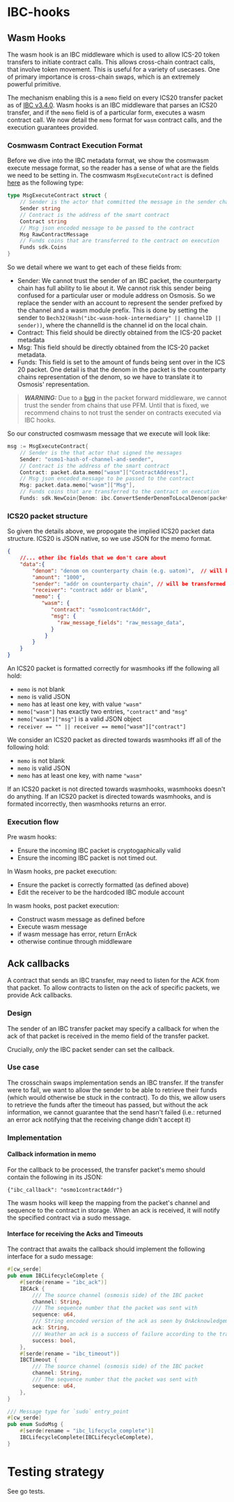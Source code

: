 # IBC-hooks

## Wasm Hooks

The wasm hook is an IBC middleware which is used to allow ICS-20 token transfers to initiate contract calls.
This allows cross-chain contract calls, that involve token movement. 
This is useful for a variety of usecases.
One of primary importance is cross-chain swaps, which is an extremely powerful primitive.

The mechanism enabling this is a `memo` field on every ICS20 transfer packet as of [IBC v3.4.0](https://medium.com/the-interchain-foundation/moving-beyond-simple-token-transfers-d42b2b1dc29b).
Wasm hooks is an IBC middleware that parses an ICS20 transfer, and if the `memo` field is of a particular form, executes a wasm contract call. We now detail the `memo` format for `wasm` contract calls, and the execution guarantees provided.

### Cosmwasm Contract Execution Format

Before we dive into the IBC metadata format, we show the cosmwasm execute message format, so the reader has a sense of what are the fields we need to be setting in.
The cosmwasm `MsgExecuteContract` is defined [here](https://github.com/CosmWasm/wasmd/blob/4fe2fbc8f322efdaf187e2e5c99ce32fd1df06f0/x/wasm/types/tx.pb.go#L340-L349
) as the following type:

```go
type MsgExecuteContract struct {
	// Sender is the actor that committed the message in the sender chain
	Sender string
	// Contract is the address of the smart contract
	Contract string
	// Msg json encoded message to be passed to the contract
	Msg RawContractMessage
	// Funds coins that are transferred to the contract on execution
	Funds sdk.Coins
}
```

So we detail where we want to get each of these fields from:

* Sender: We cannot trust the sender of an IBC packet, the counterparty chain has full ability to lie about it. 
We cannot risk this sender being confused for a particular user or module address on Osmosis.
So we replace the sender with an account to represent the sender prefixed by the channel and a wasm module prefix.
This is done by setting the sender to `Bech32(Hash("ibc-wasm-hook-intermediary" || channelID || sender))`, where the channelId is the channel id on the local chain. 
* Contract: This field should be directly obtained from the ICS-20 packet metadata
* Msg: This field should be directly obtained from the ICS-20 packet metadata.
* Funds: This field is set to the amount of funds being sent over in the ICS 20 packet. One detail is that the denom in the packet is the counterparty chains representation of the denom, so we have to translate it to Osmosis' representation.

> **_WARNING:_**  Due to a [bug](https://twitter.com/SCVSecurity/status/1682329758020022272) in the packet forward middleware, we cannot trust the sender from chains that use PFM. Until that is fixed, we recommend chains to not trust the sender on contracts executed via IBC hooks. 

So our constructed cosmwasm message that we execute will look like:

```go
msg := MsgExecuteContract{
	// Sender is the that actor that signed the messages
	Sender: "osmo1-hash-of-channel-and-sender",
	// Contract is the address of the smart contract
	Contract: packet.data.memo["wasm"]["ContractAddress"],
	// Msg json encoded message to be passed to the contract
	Msg: packet.data.memo["wasm"]["Msg"],
	// Funds coins that are transferred to the contract on execution
	Funds: sdk.NewCoin{Denom: ibc.ConvertSenderDenomToLocalDenom(packet.data.Denom), Amount: packet.data.Amount}
```

### ICS20 packet structure

So given the details above, we propogate the implied ICS20 packet data structure.
ICS20 is JSON native, so we use JSON for the memo format.

```json 
{
    //... other ibc fields that we don't care about
    "data":{
    	"denom": "denom on counterparty chain (e.g. uatom)",  // will be transformed to the local denom (ibc/...)
        "amount": "1000",
        "sender": "addr on counterparty chain", // will be transformed
        "receiver": "contract addr or blank",
    	"memo": {
           "wasm": {
              "contract": "osmo1contractAddr",
              "msg": {
                "raw_message_fields": "raw_message_data",
              }
            }
        }
    }
}
```

An ICS20 packet is formatted correctly for wasmhooks iff the following all hold:

* `memo` is not blank
* `memo` is valid JSON
* `memo` has at least one key, with value `"wasm"`
* `memo["wasm"]` has exactly two entries, `"contract"` and `"msg"`
* `memo["wasm"]["msg"]` is a valid JSON object
* `receiver == "" || receiver == memo["wasm"]["contract"]`

We consider an ICS20 packet as directed towards wasmhooks iff all of the following hold:

* `memo` is not blank
* `memo` is valid JSON
* `memo` has at least one key, with name `"wasm"`

If an ICS20 packet is not directed towards wasmhooks, wasmhooks doesn't do anything.
If an ICS20 packet is directed towards wasmhooks, and is formated incorrectly, then wasmhooks returns an error.

### Execution flow

Pre wasm hooks:

* Ensure the incoming IBC packet is cryptogaphically valid
* Ensure the incoming IBC packet is not timed out.

In Wasm hooks, pre packet execution:

* Ensure the packet is correctly formatted (as defined above)
* Edit the receiver to be the hardcoded IBC module account

In wasm hooks, post packet execution:

* Construct wasm message as defined before
* Execute wasm message
* if wasm message has error, return ErrAck
* otherwise continue through middleware

## Ack callbacks

A contract that sends an IBC transfer, may need to listen for the ACK from that packet. To allow
contracts to listen on the ack of specific packets, we provide Ack callbacks. 

### Design

The sender of an IBC transfer packet may specify a callback for when the ack of that packet is received in the memo 
field of the transfer packet. 

Crucially, _only_ the IBC packet sender can set the callback.

### Use case

The crosschain swaps implementation sends an IBC transfer. If the transfer were to fail, we want to allow the sender
to be able to retrieve their funds (which would otherwise be stuck in the contract). To do this, we allow users to 
retrieve the funds after the timeout has passed, but without the ack information, we cannot guarantee that the send 
hasn't failed (i.e.: returned an error ack notifying that the receiving change didn't accept it)

### Implementation

#### Callback information in memo

For the callback to be processed, the transfer packet's memo should contain the following in its JSON:

`{"ibc_callback": "osmo1contractAddr"}`

The wasm hooks will keep the mapping from the packet's channel and sequence to the contract in storage. When an ack is
received, it will notify the specified contract via a sudo message.

#### Interface for receiving the Acks and Timeouts

The contract that awaits the callback should implement the following interface for a sudo message:

```rust
#[cw_serde]
pub enum IBCLifecycleComplete {
    #[serde(rename = "ibc_ack")]
    IBCAck {
        /// The source channel (osmosis side) of the IBC packet
        channel: String,
        /// The sequence number that the packet was sent with
        sequence: u64,
        /// String encoded version of the ack as seen by OnAcknowledgementPacket(..)
        ack: String,
        /// Weather an ack is a success of failure according to the transfer spec
        success: bool,
    },
    #[serde(rename = "ibc_timeout")]
    IBCTimeout {
        /// The source channel (osmosis side) of the IBC packet
        channel: String,
        /// The sequence number that the packet was sent with
        sequence: u64,
    },
}

/// Message type for `sudo` entry_point
#[cw_serde]
pub enum SudoMsg {
    #[serde(rename = "ibc_lifecycle_complete")]
    IBCLifecycleComplete(IBCLifecycleComplete),
}
```

# Testing strategy

See go tests.